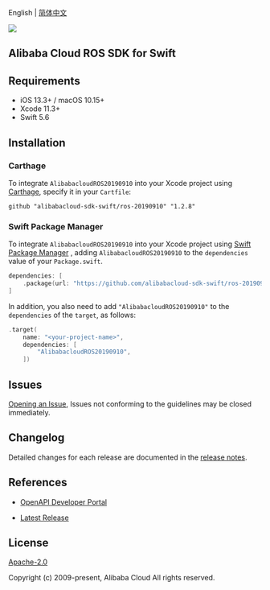 English | [简体中文](README-CN.md)

![](https://aliyunsdk-pages.alicdn.com/icons/AlibabaCloud.svg)

## Alibaba Cloud ROS SDK for Swift

## Requirements

- iOS 13.3+ / macOS 10.15+
- Xcode 11.3+
- Swift 5.6

## Installation

### Carthage

To integrate `AlibabacloudROS20190910` into your Xcode project using [Carthage](https://github.com/Carthage/Carthage), specify it in your `Cartfile`:

```ogdl
github "alibabacloud-sdk-swift/ros-20190910" "1.2.8"
```

### Swift Package Manager

To integrate `AlibabacloudROS20190910` into your Xcode project using [Swift Package Manager](https://swift.org/package-manager/) , adding `AlibabacloudROS20190910` to the `dependencies` value of your `Package.swift`.

```swift
dependencies: [
    .package(url: "https://github.com/alibabacloud-sdk-swift/ros-20190910.git", from: "1.2.8")
]
```

In addition, you also need to add `"AlibabacloudROS20190910"` to the `dependencies` of the `target`, as follows:

```swift
.target(
    name: "<your-project-name>",
    dependencies: [
        "AlibabacloudROS20190910",
    ])
```

## Issues

[Opening an Issue](https://github.com/alibabacloud-sdk-swift/ros-20190910/issues/new), Issues not conforming to the guidelines may be closed immediately.

## Changelog

Detailed changes for each release are documented in the [release notes](./ChangeLog.txt).

## References

* [OpenAPI Developer Portal](https://next.api.alibabacloud.com/home)
- [Latest Release](https://github.com/alibabacloud-sdk-swift/ros-20190910)

## License

[Apache-2.0](http://www.apache.org/licenses/LICENSE-2.0)

Copyright (c) 2009-present, Alibaba Cloud All rights reserved.
